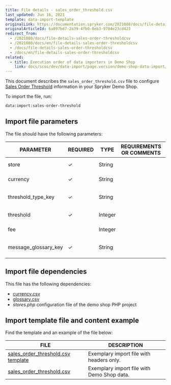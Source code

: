```yaml
---
title: File details - sales_order_threshold.csv
last_updated: Jun 16, 2021
template: data-import-template
originalLink: https://documentation.spryker.com/2021080/docs/file-details-sales-order-thresholdcsv
originalArticleId: 6a897bd7-2a39-4fb0-8eb3-9704e23cd423
redirect_from:
  - /2021080/docs/file-details-sales-order-thresholdcsv
  - /2021080/docs/en/file-details-sales-order-thresholdcsv
  - /docs/file-details-sales-order-thresholdcsv
  - /docs/en/file-details-sales-order-thresholdcsv
related:
  - title: Execution order of data importers in Demo Shop
    link: docs/scos/dev/data-import/page.version/demo-shop-data-import/execution-order-of-data-importers-in-demo-shop.html
---
```


This document describes the `sales_order_threshold.csv` file to configure [Sales Order Threshold](/docs/scos/user/features/{{page.version}}/checkout-feature-overview/order-thresholds-overview.html) information in your Spryker Demo Shop.

To import the file, run:

```bash
data:import:sales-order-threshold
```

## Import file parameters

The file should have the following parameters:

| PARAMETER | REQUIRED | TYPE | REQUIREMENTS OR COMMENTS | DESCRIPTION |
| --- | --- | --- | --- | --- |
| store | &check; | String |  | Name of the store. |
| currency | &check; | String |  | Currency ISO code. |
| threshold_type_key | &check; | String |  | Identifier of the threshold type. |
| threshold | &check; | Integer |  | Threshold value. |
| fee |  | Integer |   | Threshold fee. |
| message_glossary_key | &check; | String |   | Identifier of the glossary message. |

## Import file dependencies

This file has the following dependencies:

* [currency.csv](/docs/scos/dev/data-import/{{page.version}}/data-import-categories/commerce-setup/file-details-currency.csv.html)
* [glossary.csv](/docs/scos/dev/data-import/{{page.version}}/data-import-categories/commerce-setup/file-details-glossary.csv.html)
* *stores.php* configuration file of the demo shop PHP project

## Import template file and content example

Find the template and an example of the file below:

| FILE | DESCRIPTION |
| --- | --- |
| [sales_order_threshold.csv template](https://spryker.s3.eu-central-1.amazonaws.com/docs/Developer+Guide/Back-End/Data+Manipulation/Data+Ingestion/Data+Import/Data+Import+Categories/Commerce+Setup/Template+sales_order_threshold.csv) | Exemplary import file with headers only. |
| [sales_order_threshold.csv](https://spryker.s3.eu-central-1.amazonaws.com/docs/Developer+Guide/Back-End/Data+Manipulation/Data+Ingestion/Data+Import/Data+Import+Categories/Commerce+Setup/sales_order_threshold.csv) | Exemplary import file with Demo Shop data. |
